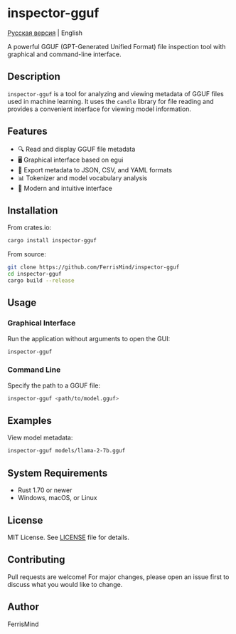 # inspector-gguf

[Русская версия](README.ru.md) | English

A powerful GGUF (GPT-Generated Unified Format) file inspection tool with graphical and command-line interface.

## Description

`inspector-gguf` is a tool for analyzing and viewing metadata of GGUF files used in machine learning. It uses the `candle` library for file reading and provides a convenient interface for viewing model information.

## Features

- 🔍 Read and display GGUF file metadata
- 🖥️ Graphical interface based on egui
- 💾 Export metadata to JSON, CSV, and YAML formats
- 📊 Tokenizer and model vocabulary analysis
- 🎨 Modern and intuitive interface

## Installation

From crates.io:

```bash
cargo install inspector-gguf
```

From source:

```bash
git clone https://github.com/FerrisMind/inspector-gguf
cd inspector-gguf
cargo build --release
```

## Usage

### Graphical Interface

Run the application without arguments to open the GUI:

```bash
inspector-gguf
```

### Command Line

Specify the path to a GGUF file:

```bash
inspector-gguf <path/to/model.gguf>
```

## Examples

View model metadata:

```bash
inspector-gguf models/llama-2-7b.gguf
```

## System Requirements

- Rust 1.70 or newer
- Windows, macOS, or Linux

## License

MIT License. See [LICENSE](LICENSE) file for details.

## Contributing

Pull requests are welcome! For major changes, please open an issue first to discuss what you would like to change.

## Author

FerrisMind

